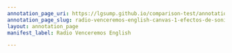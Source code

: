 ```yaml
---
annotation_page_uri: https://lgsump.github.io/comparison-test/annotations/radio-venceremos-english-canvas-1-efectos-de-sonido.json
annotation_page_slug: radio-venceremos-english-canvas-1-efectos-de-sonido
layout: annotation_page
manifest_label: Radio Venceremos English

---
```

